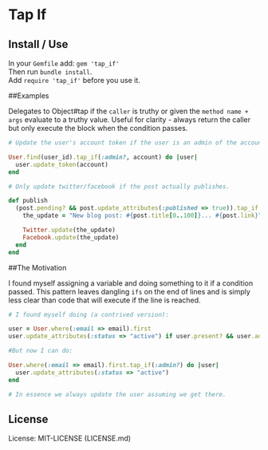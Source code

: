# Tap If

## Install / Use

In your `Gemfile` add: `gem 'tap_if'`  
Then run `bundle install`.  
Add `require 'tap_if'` before you use it.  

##Examples

Delegates to Object#tap if the `caller` is truthy or given the `method name + args` evaluate to
a truthy value. Useful for clarity - always return the caller but only
execute the block when the condition passes.

```ruby
# Update the user's account token if the user is an admin of the account.

User.find(user_id).tap_if(:admin?, account) do |user|
  user.update_token(account)
end

# Only update twitter/facebook if the post actually publishes.

def publish
  (post.pending? && post.update_attributes(:published => true)).tap_if do
    the_update = "New blog post: #{post.title[0..100]}... #{post.link}"

    Twitter.update(the_update)
    Facebook.update(the_update)
  end
end
```

##The Motivation

I found myself assigning a variable and doing something to it if a condition passed.
This pattern leaves dangling `ifs` on the end of lines and is simply less clear than
code that will execute if the line is reached.


```ruby
# I found myself doing (a contrived version):

user = User.where(:email => email).first
user.update_attributes(:status => "active") if user.present? && user.admin?

#But now I can do:

User.where(:email => email).first.tap_if(:admin?) do |user|
  user.update_attributes(:status => "active")
end

# In essence we always update the user assuming we get there.
```

## License

License: MIT-LICENSE (LICENSE.md)


